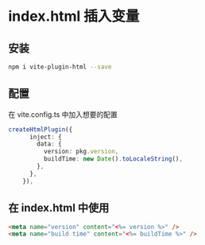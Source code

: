 # index.html 插入变量

## 安装

```bash
npm i vite-plugin-html --save
```

## 配置

在 vite.config.ts 中加入想要的配置

```ts
createHtmlPlugin({
      inject: {
        data: {
          version: pkg.version,
          buildTime: new Date().toLocaleString(),
        },
      },
    }),
```

## 在 index.html 中使用

```html
<meta name="version" content="<%= version %>" />
<meta name="build time" content="<%= buildTime %>" />
```
